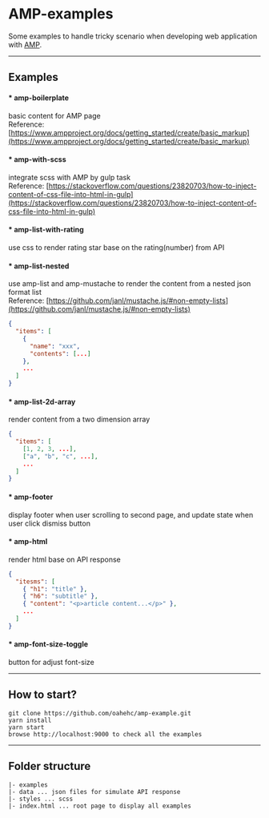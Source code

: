 # AMP-examples

Some examples to handle tricky scenario when developing web application with [AMP](https://www.ampproject.org/).

---

## Examples

#### \* amp-boilerplate

basic content for AMP page  
Reference: [https://www.ampproject.org/docs/getting_started/create/basic_markup](https://www.ampproject.org/docs/getting_started/create/basic_markup)

#### \* amp-with-scss

integrate scss with AMP by gulp task  
Reference: [https://stackoverflow.com/questions/23820703/how-to-inject-content-of-css-file-into-html-in-gulp](https://stackoverflow.com/questions/23820703/how-to-inject-content-of-css-file-into-html-in-gulp)

#### \* amp-list-with-rating

use css to render rating star base on the rating(number) from API

#### \* amp-list-nested

use amp-list and amp-mustache to render the content from a nested json format list  
Reference: [https://github.com/janl/mustache.js/#non-empty-lists](https://github.com/janl/mustache.js/#non-empty-lists)

```json
{
  "items": [
    {
      "name": "xxx",
      "contents": [...]
    },
    ...
  ]
}
```

#### \* amp-list-2d-array

render content from a two dimension array

```json
{
  "items": [
    [1, 2, 3, ...],
    ["a", "b", "c", ...],
    ...
  ]
}
```

#### \* amp-footer

display footer when user scrolling to second page, and update state when user click dismiss button

#### \* amp-html

render html base on API response

```json
{
  "itesms": [
    { "h1": "title" },
    { "h6": "subtitle" },
    { "content": "<p>article content...</p>" },
    ...
  ]
}

```

#### \* amp-font-size-toggle

button for adjust font-size

---

## How to start?

```
git clone https://github.com/oahehc/amp-example.git
yarn install
yarn start
browse http://localhost:9000 to check all the examples
```

---

## Folder structure

```
|- examples
|- data ... json files for simulate API response
|- styles ... scss
|- index.html ... root page to display all examples
```
